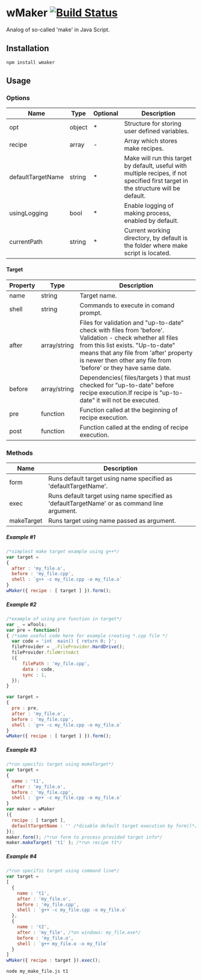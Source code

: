 # wMaker [![Build Status](https://travis-ci.org/Wandalen/wMaker.svg?branch=master)](https://travis-ci.org/Wandalen/wMaker)

Analog of so-called 'make' in Java Script.

## Installation
```terminal
npm install wmaker
```

## Usage
### Options
|  Name 	|Type| Optional  	| Description  	|
|---	|---	|---  |---  |
|opt |object|*|Structure for storing user defined variables.
|recipe|array|-|Array which stores make recipes.
|defaultTargetName|string|*|Make will run this target by default, useful with multiple recipes, if not specified first target in the structure will be default.
|usingLogging|bool|*|Enable logging of making process, enabled by default.
|currentPath|string|*| Current working directory, by default is the folder where make script is located.

<!-- #### Opt Description will be here-->

#### Target
|  Property 	| Type  	| Description  	|
|---	|---	|---  |
|name |string|Target name.
|shell|string|Commands to execute in comand prompt.
|after|array/string|Files for validation and "up-to-date" check with files from 'before'. Validation - check whether all files from this list exists. "Up-to-date" means that any file from 'after' property is newer then other any file from 'before' or they have same date.
|before|array/string|Dependencies( files/targets ) that must checked for "up-to-date" before recipe execution.If recipe is "up-to-date" it will not be executed.
|pre|function|Function called at the beginning of recipe execution.
|post|function|Function called at the ending of recipe execution.

### Methods
|  Name 	| Description  	|
|---	|---	|
|form|Runs default target using name specified as 'defaultTargetName'.
|exec|Runs default target using name specified as 'defaultTargetName' or as command line argument.
|makeTarget|Runs target using name passed as argument.

##### Example #1
```javascript
/*simplest make target example using g++*/
var target =
{
  after : 'my_file.o',
  before : 'my_file.cpp',
  shell : `g++ -c my_file.cpp -o my_file.o`
}
wMaker({ recipe : [ target ] }).form();
```
##### Example #2
```javascript
/*example of using pre function in target*/
var _ = wTools;
var pre = function()
{ /*some useful code here for example creating *.cpp file */
  var code = 'int  main() { return 0; }';
  fileProvider = _.FileProvider.HardDrive();
  fileProvider.fileWriteAct
  ({
      filePath : 'my_file.cpp',
      data : code,
      sync : 1,
  });
}

var target =
{
  pre : pre,
  after : 'my_file.o',
  before : 'my_file.cpp',
  shell : `g++ -c my_file.cpp -o my_file.o`
}
wMaker({ recipe : [ target ] }).form();
```
##### Example #3
```javascript
/*run specific target using makeTarget*/
var target =
{
  name : 't1',
  after : 'my_file.o',
  before : 'my_file.cpp',
  shell : `g++ -c my_file.cpp -o my_file.o`
}
var maker = wMaker
({
  recipe : [ target ],
  defaultTargetName : '' /*disable default target execution by form()*/
});
maker.form(); /*run form to process provided target info*/
maker.makeTarget( 't1' ); /*run recipe t1*/
```
##### Example #4
```javascript
/*run specific target using command line*/
var target =
[
  {
    name : 't1',
    after : 'my_file.o',
    before : 'my_file.cpp',
    shell : `g++ -c my_file.cpp -o my_file.o`
  },
  {
    name : 't2',
    after : 'my_file', /*on windows: my_file.exe*/
    before : 'my_file.o',
    shell : `g++ my_file.o -o my_file`
  }
]
wMaker({ recipe : target }).exec();
```
```terminal
node my_make_file.js t1
```




























